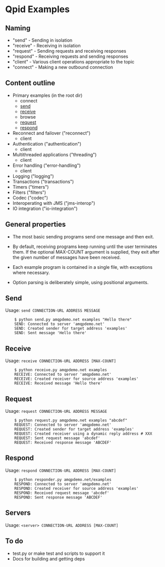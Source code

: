 # Qpid Examples

## Naming

 - "send" - Sending in isolation
 - "receive" - Receiving in isolation
 - "request" - Sending requests and receiving responses
 - "respond" - Receiving requests and sending responses
 - "client" - Various client operations appropriate to the topic
 - "connect" - Making a new outbound connection

## Content outline

 - Primary examples (in the root dir)
   - connect
   - [send](#send)
   - [receive](#receive)
   - browse
   - [request](#request)
   - [respond](#respond)
 - Reconnect and failover ("reconnect")
   - client
 - Authentication ("authentication")
   - client
 - Multithreaded applications ("threading")
   - client
 - Error handling ("error-handling")
   - client
 - Logging ("logging")
 - Transactions ("transactions")
 - Timers ("timers")
 - Filters ("filters")
 - Codec ("codec")
 - Interoperating with JMS ("jms-interop")
 - IO integration ("io-integration")

## General properties

 - The most basic sending programs send one message and then exit.

 - By default, receiving programs keep running until the user
   terminates them.  If the optional MAX-COUNT argument is supplied,
   they exit after the given number of messages have been received.

 - Each example program is contained in a single file, with exceptions
   where necessary.

 - Option parsing is deliberately simple, using positional arguments.

## Send

Usage: `send CONNECTION-URL ADDRESS MESSAGE`

        $ python send.py amqpdemo.net examples "Hello there"
        SEND: Connected to server 'amqpdemo.net'
        SEND: Created sender for target address 'examples'
        SEND: Sent message 'Hello there'

## Receive

Usage: `receive CONNECTION-URL ADDRESS [MAX-COUNT]`

        $ python receive.py amqpdemo.net examples
        RECEIVE: Connected to server 'amqpdemo.net'
        RECEIVE: Created receiver for source address 'examples'
        RECEIVE: Received message 'Hello there'

## Request

Usage: `request CONNECTION-URL ADDRESS MESSAGE`

        $ python request.py amqpdemo.net examples "abcdef"
        REQUEST: Connected to server 'amqpdemo.net'
        REQUEST: Created sender for target address 'examples'
        REQUEST: Created receiver using a dynamic reply address # XXX
        REQUEST: Sent request message 'abcdef'
        REQUEST: Received response message 'ABCDEF'

## Respond

Usage: `respond CONNECTION-URL ADDRESS [MAX-COUNT]`

        $ python responder.py amqpdemo.net/examples
        RESPOND: Connected to server 'amqpdemo.net'
        RESPOND: Created receiver for source address 'examples'
        RESPOND: Received request message 'abcdef'
        RESPOND: Sent response message 'ABCDEF'

## Servers

Usage: `<server> CONNECTION-URL ADDRESS [MAX-COUNT]`

## To do

 - test.py or make test and scripts to support it
 - Docs for building and getting deps
